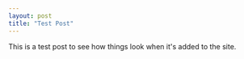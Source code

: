 ```yaml
---
layout: post
title: "Test Post"
---
```

This is a test post to see how things look when it's added to the site.